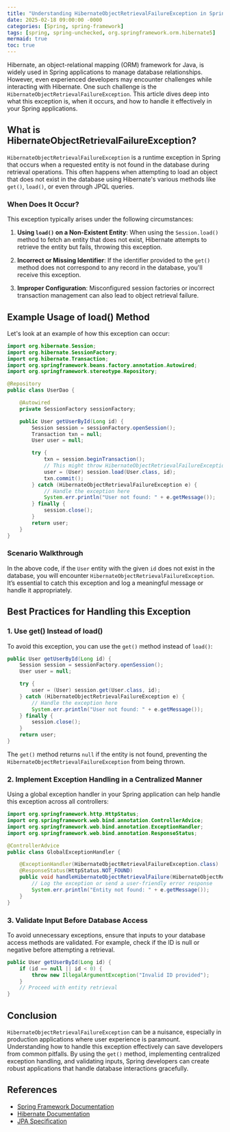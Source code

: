 ```yaml
---
title: "Understanding HibernateObjectRetrievalFailureException in Spring"
date: 2025-02-18 09:00:00 -0000
categories: [Spring, spring-framework]
tags: [spring, spring-unchecked, org.springframework.orm.hibernate5]
mermaid: true
toc: true
---
```



Hibernate, an object-relational mapping (ORM) framework for Java, is widely used in Spring applications to manage database relationships. However, even experienced developers may encounter challenges while interacting with Hibernate. One such challenge is the `HibernateObjectRetrievalFailureException`. This article dives deep into what this exception is, when it occurs, and how to handle it effectively in your Spring applications.

## What is HibernateObjectRetrievalFailureException?

`HibernateObjectRetrievalFailureException` is a runtime exception in Spring that occurs when a requested entity is not found in the database during retrieval operations. This often happens when attempting to load an object that does not exist in the database using Hibernate's various methods like `get()`, `load()`, or even through JPQL queries.

### When Does It Occur?

This exception typically arises under the following circumstances:

1. **Using `load()` on a Non-Existent Entity**: When using the `Session.load()` method to fetch an entity that does not exist, Hibernate attempts to retrieve the entity but fails, throwing this exception.

2. **Incorrect or Missing Identifier**: If the identifier provided to the `get()` method does not correspond to any record in the database, you'll receive this exception.

3. **Improper Configuration**: Misconfigured session factories or incorrect transaction management can also lead to object retrieval failure.

## Example Usage of load() Method

Let's look at an example of how this exception can occur:

```java
import org.hibernate.Session;
import org.hibernate.SessionFactory;
import org.hibernate.Transaction;
import org.springframework.beans.factory.annotation.Autowired;
import org.springframework.stereotype.Repository;

@Repository
public class UserDao {

    @Autowired
    private SessionFactory sessionFactory;

    public User getUserById(Long id) {
        Session session = sessionFactory.openSession();
        Transaction txn = null;
        User user = null;

        try {
            txn = session.beginTransaction();
            // This might throw HibernateObjectRetrievalFailureException if the user does not exist
            user = (User) session.load(User.class, id);
            txn.commit();
        } catch (HibernateObjectRetrievalFailureException e) {
            // Handle the exception here
            System.err.println("User not found: " + e.getMessage());
        } finally {
            session.close();
        }
        return user;
    }
}
```

### Scenario Walkthrough

In the above code, if the `User` entity with the given `id` does not exist in the database, you will encounter `HibernateObjectRetrievalFailureException`. It’s essential to catch this exception and log a meaningful message or handle it appropriately.

## Best Practices for Handling this Exception

### 1. Use get() Instead of load()

To avoid this exception, you can use the `get()` method instead of `load()`:

```java
public User getUserById(Long id) {
    Session session = sessionFactory.openSession();
    User user = null;

    try {
        user = (User) session.get(User.class, id);
    } catch (HibernateObjectRetrievalFailureException e) {
        // Handle the exception here
        System.err.println("User not found: " + e.getMessage());
    } finally {
        session.close();
    }
    return user;
}
```

The `get()` method returns `null` if the entity is not found, preventing the `HibernateObjectRetrievalFailureException` from being thrown.

### 2. Implement Exception Handling in a Centralized Manner

Using a global exception handler in your Spring application can help handle this exception across all controllers:

```java
import org.springframework.http.HttpStatus;
import org.springframework.web.bind.annotation.ControllerAdvice;
import org.springframework.web.bind.annotation.ExceptionHandler;
import org.springframework.web.bind.annotation.ResponseStatus;

@ControllerAdvice
public class GlobalExceptionHandler {

    @ExceptionHandler(HibernateObjectRetrievalFailureException.class)
    @ResponseStatus(HttpStatus.NOT_FOUND)
    public void handleHibernateObjectRetrievalFailure(HibernateObjectRetrievalFailureException e) {
        // Log the exception or send a user-friendly error response
        System.err.println("Entity not found: " + e.getMessage());
    }
}
```

### 3. Validate Input Before Database Access

To avoid unnecessary exceptions, ensure that inputs to your database access methods are validated. For example, check if the ID is null or negative before attempting a retrieval.

```java
public User getUserById(Long id) {
    if (id == null || id < 0) {
        throw new IllegalArgumentException("Invalid ID provided");
    }
    // Proceed with entity retrieval
}
```

## Conclusion

`HibernateObjectRetrievalFailureException` can be a nuisance, especially in production applications where user experience is paramount. Understanding how to handle this exception effectively can save developers from common pitfalls. By using the `get()` method, implementing centralized exception handling, and validating inputs, Spring developers can create robust applications that handle database interactions gracefully.

## References

- [Spring Framework Documentation](https://docs.spring.io/spring-framework/docs/current/reference/html/web.html)
- [Hibernate Documentation](https://docs.jboss.org/hibernate/orm/current/userguide/html_single/Hibernate_User_Guide.html)
- [JPA Specification](https://docs.oracle.com/javaee/7/tutorial/persistence-intro.htm)